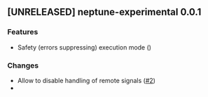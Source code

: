 ## [UNRELEASED] neptune-experimental 0.0.1

### Features
- Safety (errors suppressing) execution mode ([]())

### Changes
- Allow to disable handling of remote signals ([#2](https://github.com/neptune-ai/neptune-client-experimental/pull/2))
- 
